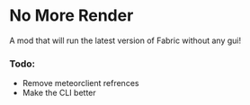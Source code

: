 # No More Render
A mod that will run the latest version of Fabric without any gui!

### Todo:
- Remove meteorclient refrences
- Make the CLI better